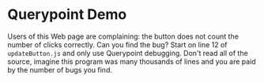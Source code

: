 Querypoint Demo
===============

Users of this Web page are complaining: the button does not count the number of clicks correctly. Can you find the bug? Start on line 12 of `updateButton.js` and only use Querypoint debugging. Don't read all of the source, imagine this program was many thousands of lines and you are paid by the number of bugs you find.

